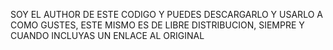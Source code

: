 SOY EL AUTHOR DE ESTE CODIGO Y PUEDES DESCARGARLO Y USARLO A COMO GUSTES, 
ESTE MISMO ES DE LIBRE DISTRIBUCION, SIEMPRE Y CUANDO INCLUYAS UN ENLACE AL ORIGINAL
